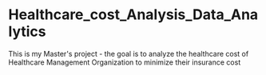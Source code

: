 # Healthcare_cost_Analysis_Data_Analytics
This is my Master's project - the goal is to analyze the healthcare cost of Healthcare Management Organization to minimize their insurance cost
